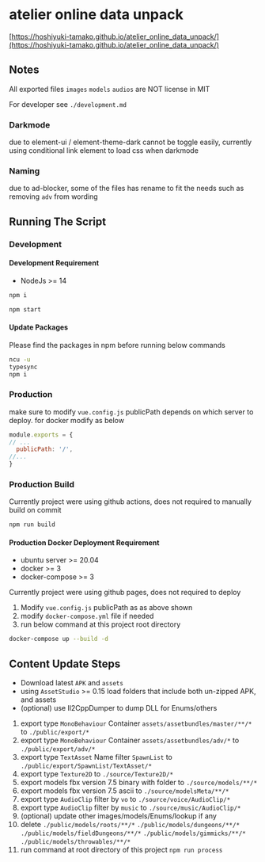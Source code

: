 # atelier online data unpack

[https://hoshiyuki-tamako.github.io/atelier_online_data_unpack/](https://hoshiyuki-tamako.github.io/atelier_online_data_unpack/)

## Notes

All exported files `images` `models` `audios` are NOT license in MIT

For developer see `./development.md`

### Darkmode

due to element-ui / element-theme-dark cannot be toggle easily, currently using conditional link element to load css when darkmode

### Naming

due to ad-blocker, some of the files has rename to fit the needs such as removing `adv` from wording

## Running The Script

### Development

#### Development Requirement

- NodeJs >= 14

```bash
npm i
```

```bash
npm start
```

#### Update Packages

Please find the packages in npm before running below commands

```bash
ncu -u
typesync
npm i
```

### Production

make sure to modify `vue.config.js` publicPath depends on which server to deploy. for docker modify as below

```js
module.exports = {
// ...
  publicPath: '/',
//...
}
```

### Production Build

Currently project were using github actions, does not required to manually build on commit

```bash
npm run build
```

#### Production Docker Deployment Requirement

- ubuntu server >= 20.04
- docker >= 3
- docker-compose >= 3

Currently project were using github pages, does not required to deploy

1. Modify `vue.config.js` publicPath as as above shown
2. modify `docker-compose.yml` file if needed
3. run below command at this project root directory

```bash
docker-compose up --build -d
```

## Content Update Steps

- Download latest `APK` and `assets`
- using `AssetStudio` >= 0.15 load folders that include both un-zipped APK, and assets
- (optional) use Il2CppDumper to dump DLL for Enums/others

1. export type `MonoBehaviour` Container `assets/assetbundles/master/**/*` to `./public/export/*`
2. export type `MonoBehaviour` Container `assets/assetbundles/adv/*` to `./public/export/adv/*`
3. export type `TextAsset` Name filter `SpawnList` to `./public/export/SpawnList/TextAsset/*`
4. export type `Texture2D` to `./source/Texture2D/*`
5. export models fbx version 7.5 binary with folder to `./source/models/**/*`
6. export models fbx version 7.5 ascii to `./source/modelsMeta/**/*`
7. export type `AudioClip` filter by `vo` to `./source/voice/AudioClip/*`
8. export type `AudioClip` filter by `music` to `./source/music/AudioClip/*`
9. (optional) update other images/models/Enums/lookup if any
10. delete `./public/models/roots/**/*` `./public/models/dungeons/**/*` `./public/models/fieldDungeons/**/*` `./public/models/gimmicks/**/*` `./public/models/throwables/**/*`
11. run command at root directory of this project `npm run process`
